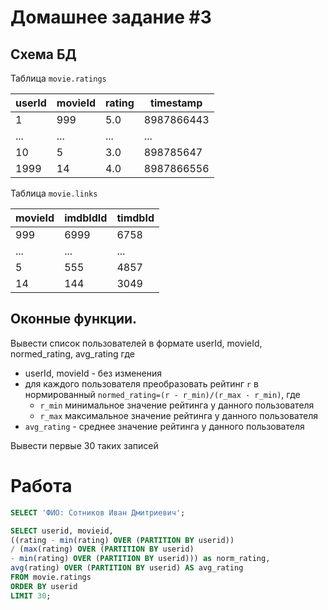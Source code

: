 # Домашнее задание #3
## Схема БД
Таблица `movie.ratings`

| userId | movieId | rating | timestamp |
| --- | --- | --- | --- |
| 1 | 999 | 5.0 | 8987866443 |
| ... | ... | ... | ... |
| 10 | 5 | 3.0 | 898785647 |
| 1999 | 14 | 4.0 | 8987866556 |

Таблица `movie.links`

| movieId | imdbIdId | timdbId |
| --- | --- | --- |
| 999 | 6999 | 6758 |
| ... | ... | ... |
| 5 | 555 | 4857 |
| 14 | 144 | 3049 |
## Оконные функции.

Вывести список пользователей в формате userId, movieId, normed_rating, avg_rating где

- userId, movieId - без изменения
- для каждого пользователя преобразовать рейтинг `r` в нормированный `normed_rating=(r - r_min)/(r_max - r_min)`, где
    - `r_min` минимальное значение рейтинга у данного пользователя
    - `r_max` максимальное значение рейтинга у данного пользователя
- `avg_rating` - среднее значение рейтинга у данного пользователя

Вывести первые 30 таких записей
# Работа
```sql
SELECT 'ФИО: Сотников Иван Дмитриевич';

SELECT userid, movieid,
((rating - min(rating) OVER (PARTITION BY userid))
/ (max(rating) OVER (PARTITION BY userid)
- min(rating) OVER (PARTITION BY userid))) as norm_rating,
avg(rating) OVER (PARTITION BY userid) AS avg_rating
FROM movie.ratings
ORDER BY userid
LIMIT 30;
```
